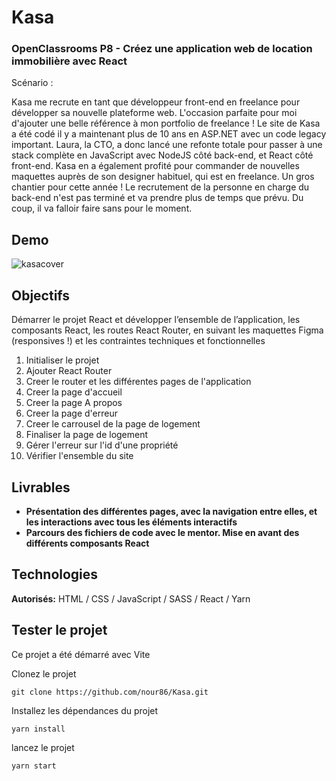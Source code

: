 # Kasa
### OpenClassrooms P8 - Créez une application web de location immobilière avec React

Scénario :

Kasa me recrute en tant que développeur front-end en freelance pour développer sa nouvelle plateforme web. L'occasion parfaite pour moi d'ajouter une belle référence à mon portfolio de freelance ! Le site de Kasa a été codé il y a maintenant plus de 10 ans en ASP.NET avec un code legacy important. Laura, la CTO, a donc lancé une refonte totale pour passer à une stack complète en JavaScript avec NodeJS côté back-end, et React côté front-end. Kasa en a également profité pour commander de nouvelles maquettes auprès de son designer habituel, qui est en freelance. Un gros chantier pour cette année ! Le recrutement de la personne en charge du back-end n'est pas terminé et va prendre plus de temps que prévu. Du coup, il va falloir faire sans pour le moment.

## Demo
![kasacover](https://github.com/nour86/Kasa/assets/71932371/bb0d8460-3b44-471a-bd1a-ab63b8df3abb)



## Objectifs
Démarrer le projet React et développer l’ensemble de l’application, les composants React, les routes React Router, en suivant les maquettes Figma (responsives !) et les contraintes techniques et fonctionnelles

1. Initialiser le projet
2. Ajouter React Router
3. Creer le router et les différentes pages de l'application
4. Creer la page d'accueil
5. Creer la page A propos
6. Creer la page d'erreur
7. Creer le carrousel de la page de logement
8. Finaliser la page de logement
9. Gérer l'erreur sur l'id d'une propriété
10. Vérifier l'ensemble du site

## Livrables

- **Présentation des  différentes pages, avec la navigation entre elles, et les interactions avec tous les éléments interactifs**
- **Parcours des fichiers de code avec le mentor. Mise en avant des différents composants React**

## Technologies

**Autorisés:** HTML / CSS / JavaScript / SASS / React / Yarn

## Tester le projet
Ce projet a été démarré avec Vite

Clonez le projet
```terminal
git clone https://github.com/nour86/Kasa.git
```
Installez les dépendances du projet
```terminal
yarn install
```
lancez le projet
```terminal
yarn start
```
